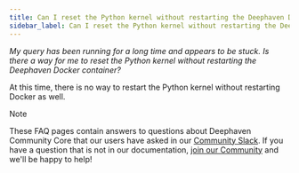 ```yaml
---
title: Can I reset the Python kernel without restarting the Deephaven Docker container?
sidebar_label: Can I reset the Python kernel without restarting the Deephaven Docker container?
---
```


<em>My query has been running for a long time and appears to be stuck. Is there a way for me to reset the Python kernel without restarting the Deephaven Docker container?</em>

<p></p>

At this time, there is no way to restart the Python kernel without restarting Docker as well.

> [!NOTE]
> These FAQ pages contain answers to questions about Deephaven Community Core that our users have asked in our [Community Slack](/slack). If you have a question that is not in our documentation, [join our Community](/slack) and we'll be happy to help!
